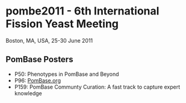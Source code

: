 # pombe2011 - 6th International Fission Yeast Meeting

Boston, MA, USA, 25-30 June 2011

PomBase Posters
---------------

-   P50: Phenotypes in PomBase and Beyond
-   P96: [PomBase.org](/sites/pombase.org/files/documents/pombe2011_pombase.pdf)
-   P159: PomBase Communty Curation: A fast track to capture expert
    knowledge
